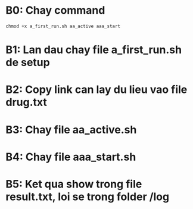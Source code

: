 # B0: Chay command
`chmod +x a_first_run.sh aa_active aaa_start`

# B1: Lan dau chay file a_first_run.sh de setup 

# B2: Copy link can lay du lieu vao file drug.txt

# B3: Chay file aa_active.sh

# B4: Chay file aaa_start.sh

# B5: Ket qua show trong file result.txt, loi se trong folder /log